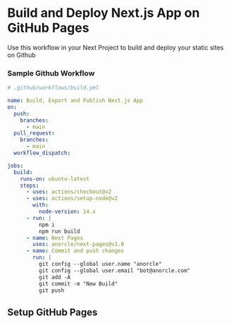 # Build and Deploy Next.js App on GitHub Pages

Use this workflow in your Next Project to build and deploy your static sites on Github

### Sample Github Workflow
```yml
# .github/workflows/build.yml

name: Build, Export and Publish Next.js App
on:
  push:
    branches:
      - main
  pull_request:
    branches:
      - main
  workflow_dispatch:

jobs:
  build:
    runs-on: ubuntu-latest
    steps:
      - uses: actions/checkout@v2
      - uses: actions/setup-node@v2
        with:
          node-version: 14.x
      - run: |
          npm i
          npm run build
      - name: Next Pages
        uses: anorcle/next-pages@v1.0
      - name: Commit and push changes
        run: |
          git config --global user.name "anorcle"
          git config --global user.email "bot@anorcle.com"
          git add -A
          git commit -m "New Build"
          git push
```

## Setup GitHub Pages
